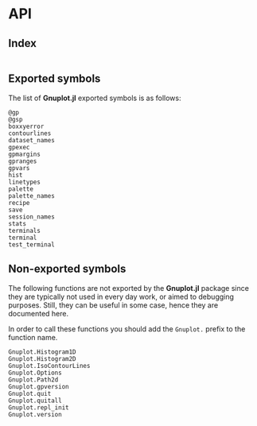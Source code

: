# API

## Index
```@index
```

## Exported symbols
The list of **Gnuplot.jl** exported symbols is as follows:

```@docs
@gp
@gsp
boxxyerror
contourlines
dataset_names
gpexec
gpmargins
gpranges
gpvars
hist
linetypes
palette
palette_names
recipe
save
session_names
stats
terminals
terminal
test_terminal
```


## Non-exported symbols
The following functions are not exported by the **Gnuplot.jl** package since they are typically not used in every day work, or aimed to debugging purposes.  Still, they can be useful in some case, hence they are documented here.

In order to call these functions you should add the `Gnuplot.` prefix to the function name.

```@docs
Gnuplot.Histogram1D
Gnuplot.Histogram2D
Gnuplot.IsoContourLines
Gnuplot.Options
Gnuplot.Path2d
Gnuplot.gpversion
Gnuplot.quit
Gnuplot.quitall
Gnuplot.repl_init
Gnuplot.version
```

